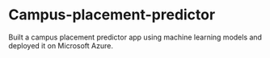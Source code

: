 # Campus-placement-predictor
Built a campus placement predictor app using machine learning models and deployed it on Microsoft Azure.
